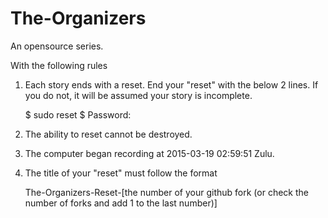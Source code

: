 # The-Organizers
An opensource series.

With the following rules

1) Each story ends with a reset. End your "reset" with the below 2 lines. If you do not, it will be assumed your story is incomplete.

    $ sudo reset
    $ Password:


2) The ability to reset cannot be destroyed.

3) The computer began recording at 2015-03-19 02:59:51 Zulu.

4) The title of your "reset" must follow the format

    The-Organizers-Reset-[the number of your github fork (or check the number of forks and add 1 to the last number)]
